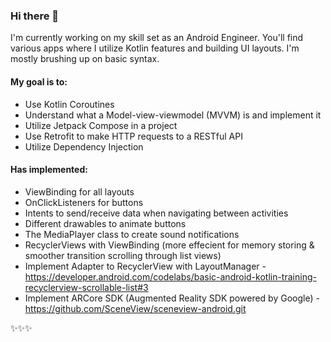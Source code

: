 ### Hi there 🌸 

I'm currently working on my skill set as an Android Engineer. You'll find various apps where I utilize Kotlin features and building UI layouts. I'm mostly brushing up on basic syntax. 

#### My goal is to:

- Use Kotlin Coroutines
- Understand what a Model-view-viewmodel (MVVM) is and implement it
- Utilize Jetpack Compose in a project
- Use Retrofit to make HTTP requests to a RESTful API
- Utilize Dependency Injection


#### Has implemented: 
- ViewBinding for all layouts
- OnClickListeners for buttons
- Intents to send/receive data when navigating between activities
- Different drawables to animate buttons
- The MediaPlayer class to create sound notifications
- RecyclerViews with ViewBinding (more effecient for memory storing & smoother transition scrolling through list views)
- Implement Adapter to RecyclerView with LayoutManager - 
  https://developer.android.com/codelabs/basic-android-kotlin-training-recyclerview-scrollable-list#3
- Implement ARCore SDK (Augmented Reality SDK powered by Google) - https://github.com/SceneView/sceneview-android.git


✨✨✨


<!--
**lamalice/lamalice** is a ✨ _special_ ✨ repository because its `README.md` (this file) appears on your GitHub profile.

Here are some ideas to get you started:

- 🔭 I’m currently working on ...
- 🌱 I’m currently learning ...
- 👯 I’m looking to collaborate on ...
- 🤔 I’m looking for help with ...
- 💬 Ask me about ...
- 📫 How to reach me: ...
- 😄 Pronouns: ...
- ⚡ Fun fact: ...
-->
